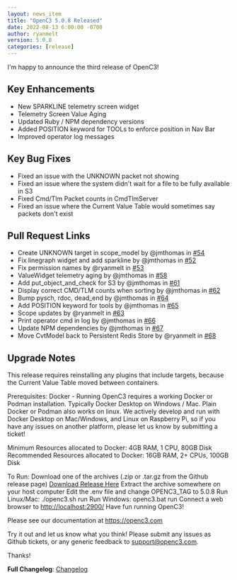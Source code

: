 ```yaml
---
layout: news_item
title: "OpenC3 5.0.8 Released"
date: 2022-08-13 6:00:00 -0700
author: ryanmelt
version: 5.0.8
categories: [release]
---
```


I'm happy to announce the third release of OpenC3!

## Key Enhancements
* New SPARKLINE telemetry screen widget
* Telemetry Screen Value Aging
* Updated Ruby / NPM dependency versions
* Added POSITION keyword for TOOLs to enforce position in Nav Bar
* Improved operator log messages

## Key Bug Fixes
* Fixed an issue with the UNKNOWN packet not showing
* Fixed an issue where the system didn't wait for a file to be fully available in S3
* Fixed Cmd/Tlm Packet counts in CmdTlmServer
* Fixed an issue where the Current Value Table would sometimes say packets don't exist

## Pull Request Links
* Create UNKNOWN target in scope_model by @jmthomas in [#54](https://github.com/OpenC3/openc3/pull/54)
* Fix linegraph widget and add sparkline by @jmthomas in [#52](https://github.com/OpenC3/openc3/pull/52)
* Fix permission names by @ryanmelt in [#53](https://github.com/OpenC3/openc3/pull/53)
* ValueWidget telemetry aging by @jmthomas in [#58](https://github.com/OpenC3/openc3/pull/58)
* Add put_object_and_check for S3 by @jmthomas in [#61](https://github.com/OpenC3/openc3/pull/61)
* Display correct CMD/TLM counts when sorting by @jmthomas in [#62](https://github.com/OpenC3/openc3/pull/62)
* Bump pysch, rdoc, dead_end by @jmthomas in [#64](https://github.com/OpenC3/openc3/pull/64)
* Add POSITION keyword for tools by @jmthomas in [#65](https://github.com/OpenC3/openc3/pull/65)
* Scope updates by @ryanmelt in [#63](https://github.com/OpenC3/openc3/pull/63)
* Print operator cmd in log by @jmthomas in [#66](https://github.com/OpenC3/openc3/pull/66)
* Update NPM dependencies by @jmthomas in [#67](https://github.com/OpenC3/openc3/pull/67)
* Move CvtModel back to Persistent Redis Store by @ryanmelt in [#68](https://github.com/OpenC3/openc3/pull/68)

## Upgrade Notes
This release requires reinstalling any plugins that include targets, because the Current Value Table moved between containers.

Prerequisites:
Docker - Running OpenC3 requires a working Docker or Podman installation. Typically Docker Desktop on Windows / Mac. Plain Docker or Podman also works on linux. We actively develop and run with Docker Desktop on Mac/Windows, and Linux on Raspberry Pi, so if you have any issues on another platform, please let us know by submitting a ticket!

Minimum Resources allocated to Docker: 4GB RAM, 1 CPU, 80GB Disk
Recommended Resources allocated to Docker: 16GB RAM, 2+ CPUs, 100GB Disk

To Run:
Download one of the archives (.zip or .tar.gz from the Github release page) [Download Release Here](https://github.com/OpenC3/openc3/releases/tag/v5.0.8)
Extract the archive somewhere on your host computer
Edit the .env file and change OPENC3_TAG to 5.0.8
Run Linux/Mac: ./openc3.sh run
Run Windows: openc3.bat run
Connect a web browser to [http://localhost:2900/](http://localhost:2900/)
Have fun running OpenC3!

Please see our documentation at https://openc3.com

Try it out and let us know what you think! Please submit any issues as Github tickets, or any generic feedback to [support@openc3.com](mailto:support@openc3.com).

Thanks!

**Full Changelog**: [Changelog](https://github.com/OpenC3/openc3/compare/v5.0.7...v5.0.8)
